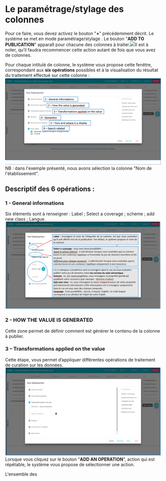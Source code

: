 # Le paramétrage/stylage des colonnes

Pour ce faire, vous devez activez le bouton "**+**" précédemment décrit. Le système se met en mode paramétrage/stylage . Le bouton "**ADD TO PUBLICATION**" apparaît pour chacune des colonnes à traiter.![](/assets/paramétrage1.png)Il est à noter, qu’il faudra recommencer cette action autant de fois que vous avez de colonnes.

Pour chaque intitulé de colonne, le système vous propose cette fenêtre, correspondant aux **six opérations** possibles et à la visualisation du résultat du traitement effectué sur cette colonne  :![](/assets/parametrage2.png)NB : dans l'exemple présenté, nous avons sélection la colonne "Nom de l'établissement".

## Descriptif des 6 opérations :

### 1 - General informations

Six éléments sont à renseigner : Label ; Select a coverage ; scheme ; add new class ; Langue.![](/assets/parametrage3.png)

### 2 - HOW THE VALUE IS GENERATED

Cette zone permet de définir comment est générer le contenu de la colonne à publier.

### **3 – Transformations applied on the value**

Cette étape, vous permet d’appliquer différentes opérations de traitement de curation sur les données.![](/assets/parametrage4.png)Lorsque vous cliquez sur le bouton "**ADD AN OPERATION**", action qui est répétable, le système vous propose de sélectionner une action.

L'ensemble des 

